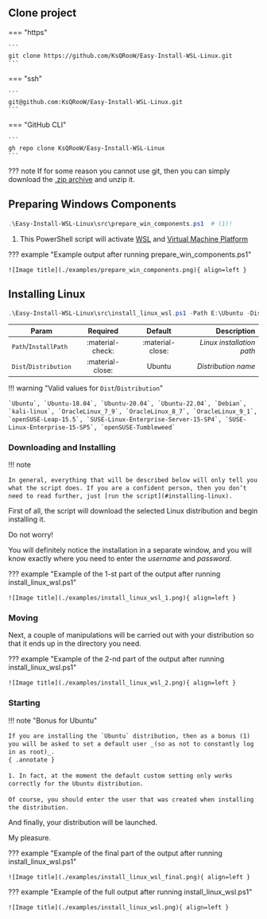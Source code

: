 ## Clone project

=== "https"

    ```
    git clone https://github.com/KsQRooW/Easy-Install-WSL-Linux.git
    ```

=== "ssh"

    ```
    git@github.com:KsQRooW/Easy-Install-WSL-Linux.git
    ```

=== "GitHub CLI"

    ```
    gh repo clone KsQRooW/Easy-Install-WSL-Linux
    ```
??? note
    If for some reason you cannot use git, then you can simply download the [.zip archive](https://github.com/KsQRooW/Easy-Install-WSL-Linux/archive/refs/heads/main.zip) and unzip it.

## Preparing Windows Components

```powershell
.\Easy-Install-WSL-Linux\src\prepare_win_components.ps1  # (1)!
```

1. This PowerShell script will activate [WSL](https://learn.microsoft.com/en-us/windows/wsl/) and [Virtual Machine Platform](https://support.microsoft.com/en-us/windows/enable-virtualization-on-windows-11-pcs-c5578302-6e43-4b4b-a449-8ced115f58e1)

??? example "Example output after running prepare_win_components.ps1"
    
    ![Image title](./examples/prepare_win_components.png){ align=left }

## Installing Linux

```powershell title="Installing Ubuntu in directory E:\Ubuntu"
.\Easy-Install-WSL-Linux\src\install_linux_wsl.ps1 -Path E:\Ubuntu -Dist Ubuntu
```

| Param                   |      Required      |     Default      |                Description |
|-------------------------|:------------------:|:----------------:|---------------------------:|
| `Path`/`InstallPath`    |  :material-check:  | :material-close: |  _Linux installation path_ |
| `Dist`/`Distribution`   |  :material-close:  |      Ubuntu      |        _Distribution name_ |

!!! warning "Valid values for `Dist`/`Distribution`"

    `Ubuntu`, `Ubuntu-18.04`, `Ubuntu-20.04`, `Ubuntu-22.04`, `Debian`, `kali-linux`, `OracleLinux_7_9`, `OracleLinux_8_7`, `OracleLinux_9_1`, `openSUSE-Leap-15.5`, `SUSE-Linux-Enterprise-Server-15-SP4`, `SUSE-Linux-Enterprise-15-SP5`, `openSUSE-Tumbleweed`

### Downloading and Installing

!!! note

    In general, everything that will be described below will only tell you what the script does. If you are a confident person, then you don’t need to read further, just [run the script](#installing-linux).

First of all, the script will download the selected Linux distribution and begin installing it. 

Do not worry! 

You will definitely notice the installation in a separate window, and you will know exactly where you need to enter the _username_ and _password_.

??? example "Example of the 1-st part of the output after running install_linux_wsl.ps1"
    
    ![Image title](./examples/install_linux_wsl_1.png){ align=left }

### Moving

Next, a couple of manipulations will be carried out with your distribution so that it ends up in the directory you need.

??? example "Example of the 2-nd part of the output after running install_linux_wsl.ps1"

    ![Image title](./examples/install_linux_wsl_2.png){ align=left }

### Starting

!!! note "Bonus for Ubuntu"
    
    If you are installing the `Ubuntu` distribution, then as a bonus (1) you will be asked to set a default user _(so as not to constantly log in as root)_.
    { .annotate }    
    
    1. In fact, at the moment the default custom setting only works correctly for the Ubuntu distribution.
    
    Of course, you should enter the user that was created when installing the distribution.


And finally, your distribution will be launched.

My pleasure.

??? example "Example of the final part of the output after running install_linux_wsl.ps1"

    ![Image title](./examples/install_linux_wsl_final.png){ align=left }

??? example "Example of the full output after running install_linux_wsl.ps1"

    ![Image title](./examples/install_linux_wsl.png){ align=left }